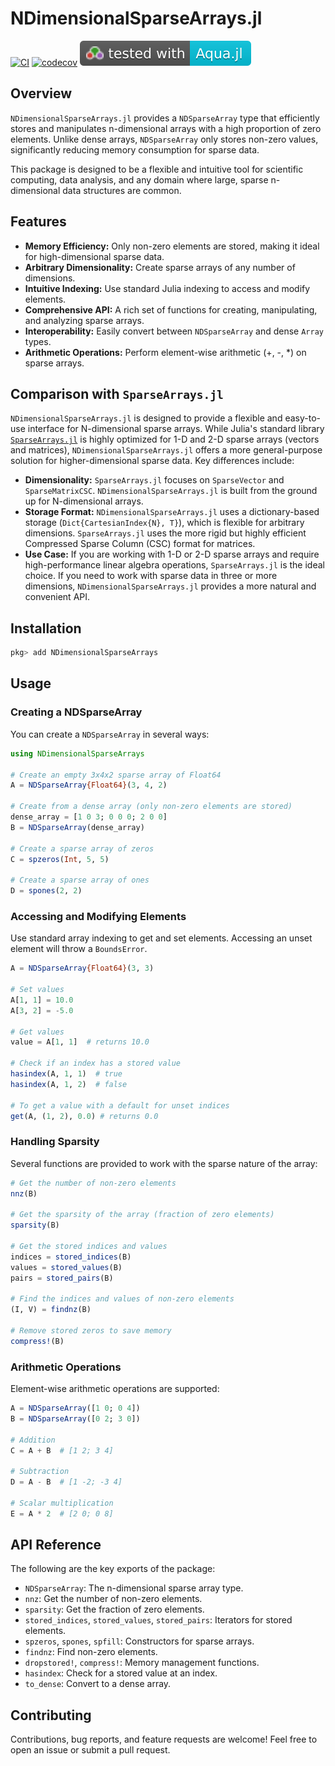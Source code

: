 # NDimensionalSparseArrays.jl

[![CI](https://github.com/raphasampaio/NDimensionalSparseArrays.jl/actions/workflows/CI.yml/badge.svg)](https://github.com/raphasampaio/NDimensionalSparseArrays.jl/actions/workflows/CI.yml)
[![codecov](https://codecov.io/github/raphasampaio/ndimensionalsparsearrays.jl/graph/badge.svg?token=I2kXECoZxZ)](https://codecov.io/github/raphasampaio/ndimensionalsparsearrays.jl)
[![Aqua](https://raw.githubusercontent.com/JuliaTesting/Aqua.jl/master/badge.svg)](https://github.com/JuliaTesting/Aqua.jl)

## Overview

`NDimensionalSparseArrays.jl` provides a `NDSparseArray` type that efficiently stores and manipulates n-dimensional arrays with a high proportion of zero elements. Unlike dense arrays, `NDSparseArray` only stores non-zero values, significantly reducing memory consumption for sparse data.

This package is designed to be a flexible and intuitive tool for scientific computing, data analysis, and any domain where large, sparse n-dimensional data structures are common.

## Features

- **Memory Efficiency:** Only non-zero elements are stored, making it ideal for high-dimensional sparse data.
- **Arbitrary Dimensionality:** Create sparse arrays of any number of dimensions.
- **Intuitive Indexing:** Use standard Julia indexing to access and modify elements.
- **Comprehensive API:** A rich set of functions for creating, manipulating, and analyzing sparse arrays.
- **Interoperability:** Easily convert between `NDSparseArray` and dense `Array` types.
- **Arithmetic Operations:** Perform element-wise arithmetic (+, -, *) on sparse arrays.

## Comparison with `SparseArrays.jl`

`NDimensionalSparseArrays.jl` is designed to provide a flexible and easy-to-use interface for N-dimensional sparse arrays. While Julia's standard library [`SparseArrays.jl`](https://github.com/JuliaSparse/SparseArrays.jl) is highly optimized for 1-D and 2-D sparse arrays (vectors and matrices), `NDimensionalSparseArrays.jl` offers a more general-purpose solution for higher-dimensional sparse data. Key differences include:

- **Dimensionality:** `SparseArrays.jl` focuses on `SparseVector` and `SparseMatrixCSC`. `NDimensionalSparseArrays.jl` is built from the ground up for N-dimensional arrays.
- **Storage Format:** `NDimensionalSparseArrays.jl` uses a dictionary-based storage (`Dict{CartesianIndex{N}, T}`), which is flexible for arbitrary dimensions. `SparseArrays.jl` uses the more rigid but highly efficient Compressed Sparse Column (CSC) format for matrices.
- **Use Case:** If you are working with 1-D or 2-D sparse arrays and require high-performance linear algebra operations, `SparseArrays.jl` is the ideal choice. If you need to work with sparse data in three or more dimensions, `NDimensionalSparseArrays.jl` provides a more natural and convenient API.

## Installation

```julia
pkg> add NDimensionalSparseArrays
```

## Usage

### Creating a NDSparseArray

You can create a `NDSparseArray` in several ways:

```julia
using NDimensionalSparseArrays

# Create an empty 3x4x2 sparse array of Float64
A = NDSparseArray{Float64}(3, 4, 2)

# Create from a dense array (only non-zero elements are stored)
dense_array = [1 0 3; 0 0 0; 2 0 0]
B = NDSparseArray(dense_array)

# Create a sparse array of zeros
C = spzeros(Int, 5, 5)

# Create a sparse array of ones
D = spones(2, 2)
```

### Accessing and Modifying Elements

Use standard array indexing to get and set elements. Accessing an unset element will throw a `BoundsError`.

```julia
A = NDSparseArray{Float64}(3, 3)

# Set values
A[1, 1] = 10.0
A[3, 2] = -5.0

# Get values
value = A[1, 1]  # returns 10.0

# Check if an index has a stored value
hasindex(A, 1, 1)  # true
hasindex(A, 1, 2)  # false

# To get a value with a default for unset indices
get(A, (1, 2), 0.0) # returns 0.0
```

### Handling Sparsity

Several functions are provided to work with the sparse nature of the array:

```julia
# Get the number of non-zero elements
nnz(B)

# Get the sparsity of the array (fraction of zero elements)
sparsity(B)

# Get the stored indices and values
indices = stored_indices(B)
values = stored_values(B)
pairs = stored_pairs(B)

# Find the indices and values of non-zero elements
(I, V) = findnz(B)

# Remove stored zeros to save memory
compress!(B)
```

### Arithmetic Operations

Element-wise arithmetic operations are supported:

```julia
A = NDSparseArray([1 0; 0 4])
B = NDSparseArray([0 2; 3 0])

# Addition
C = A + B  # [1 2; 3 4]

# Subtraction
D = A - B  # [1 -2; -3 4]

# Scalar multiplication
E = A * 2  # [2 0; 0 8]
```

## API Reference

The following are the key exports of the package:

- `NDSparseArray`: The n-dimensional sparse array type.
- `nnz`: Get the number of non-zero elements.
- `sparsity`: Get the fraction of zero elements.
- `stored_indices`, `stored_values`, `stored_pairs`: Iterators for stored elements.
- `spzeros`, `spones`, `spfill`: Constructors for sparse arrays.
- `findnz`: Find non-zero elements.
- `dropstored!`, `compress!`: Memory management functions.
- `hasindex`: Check for a stored value at an index.
- `to_dense`: Convert to a dense array.

## Contributing

Contributions, bug reports, and feature requests are welcome! Feel free to open an issue or submit a pull request.
